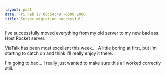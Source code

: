```yaml
---
layout: post
date: Fri Feb 17 00:54:49 -0500 2006
title: Server migration successfull
---
```


I've successfully moved everything from my old server to my new bad ass Host
Rocket server.

ViaTalk has been most excellent this week...  A little boring at first, but
I'm starting to catch on and think I'll really enjoy it there.

I'm going to bed... I really just wanted to make sure this all worked
correctly still.
